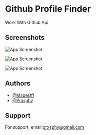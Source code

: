 #  Github Profile Finder


Work With Github Api 

## Screenshots

![App Screenshot](https://i.imgur.com/pfMUsOF.png)

![App Screenshot](https://i.imgur.com/XlpvFtN.png)

![App Screenshot](https://i.imgur.com/jgAO6RH.png)
## Authors

- [@MabeOff](https://github.com/MabeOff)
- [@Prxsphy](https://github.com/Prxsphy)


## Support

For support, email prxsphy@gmail.com

